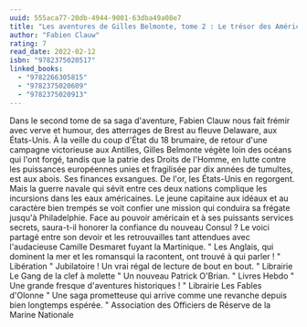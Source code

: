 ```yaml
---
uuid: 555aca77-20db-4944-9001-63dba49a08e7
title: "Les aventures de Gilles Belmonte, tome 2 : Le trésor des Américains"
author: "Fabien Clauw"
rating: 7
read_date: 2022-02-12
isbn: "9782375020517"
linked_books:
  - "9782266305815"
  - "9782375020609"
  - "9782375020913"
---
```


Dans le second tome de sa saga d'aventure, Fabien Clauw nous fait frémir avec verve et humour, des atterrages de Brest au fleuve Delaware, aux États-Unis. À la veille du coup d'État du 18 brumaire, de retour d'une campagne victorieuse aux Antilles, Gilles Belmonte végète loin des océans qui l'ont forgé, tandis que la patrie des Droits de l'Homme, en lutte contre les puissances européennes unies et fragilisée par dix années de tumultes, est aux abois. Ses finances exsangues. De l'or, les États-Unis en regorgent. Mais la guerre navale qui sévit entre ces deux nations complique les incursions dans les eaux américaines. Le jeune capitaine aux idéaux et au caractère bien trempés se voit confier une mission qui conduira sa frégate jusqu'à Philadelphie. Face au pouvoir américain et à ses puissants services secrets, saura-t-il honorer la confiance du nouveau Consul ? Le voici partagé entre son devoir et les retrouvailles tant attendues avec l'audacieuse Camille Desmaret fuyant la Martinique. " Les Anglais, qui dominent la mer et les romansqui la racontent, ont trouvé à qui parler ! " Libération " Jubilatoire ! Un vrai régal de lecture de bout en bout. " Librairie Le Gang de la clef à molette " Un nouveau Patrick O'Brian. " Livres Hebdo " Une grande fresque d'aventures historiques ! " Librairie Les Fables d'Olonne " Une saga prometteuse qui arrive comme une revanche depuis bien longtemps espérée. " Association des Officiers de Réserve de la Marine Nationale